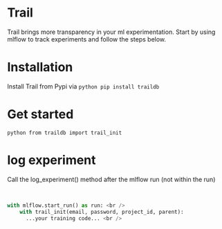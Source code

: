 # Trail

Trail brings more transparency in your ml experimentation.
Start by using mlflow to track experiments and follow the steps below.

# Installation

Install Trail from Pypi via ```python pip install traildb```

# Get started
```python from traildb import trail_init```

# log experiment

Call the log_experiment() method after the mlflow run (not within the run) <br />

<br />

```python
with mlflow.start_run() as run: <br />
    with trail_init(email, password, project_id, parent):
      ...your training code... <br />
```

